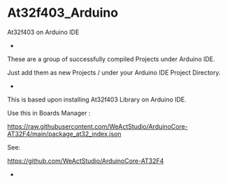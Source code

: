 # At32f403_Arduino
At32f403 on Arduino IDE

-

These are a group of successfully compiled Projects under Arduino IDE.

Just add them as new Projects / under your Arduino IDE Project Directory.

-

This is based upon installing At32f403 Library on Arduino IDE.

Use this in Boards Manager :

https://raw.githubusercontent.com/WeActStudio/ArduinoCore-AT32F4/main/package_at32_index.json

See:

https://github.com/WeActStudio/ArduinoCore-AT32F4

-
